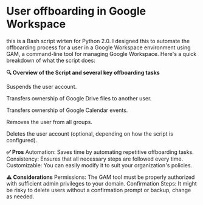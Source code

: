 # User offboarding in Google Workspace

this is a Bash script wirten for Python 2.0. I designed this to automate the offboarding process for a user in a Google Workspace 
environment using GAM, a command-line tool for managing Google Workspace. Here's a quick breakdown of what the script does:

**🔍 Overview of the Script and several key offboarding tasks**

Suspends the user account.

Transfers ownership of Google Drive files to another user.

Transfers ownership of Google Calendar events.

Removes the user from all groups.

Deletes the user account (optional, depending on how the script is configured).

**✅ Pros**
Automation: Saves time by automating repetitive offboarding tasks.
Consistency: Ensures that all necessary steps are followed every time.
Customizable: You can easily modify it to suit your organization's policies.

**⚠️ Considerations**
Permissions: The GAM tool must be properly authorized with sufficient admin privileges to your domain.
Confirmation Steps: It might be risky to delete users without a confirmation prompt or backup, change as needed.
